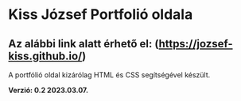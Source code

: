 # Kiss József Portfolió oldala

## Az alábbi link alatt érhető el: (https://jozsef-kiss.github.io/)

A portfólió oldal kizárólag HTML és CSS segítségével készült.

**Verzió: 0.2 2023.03.07.**

